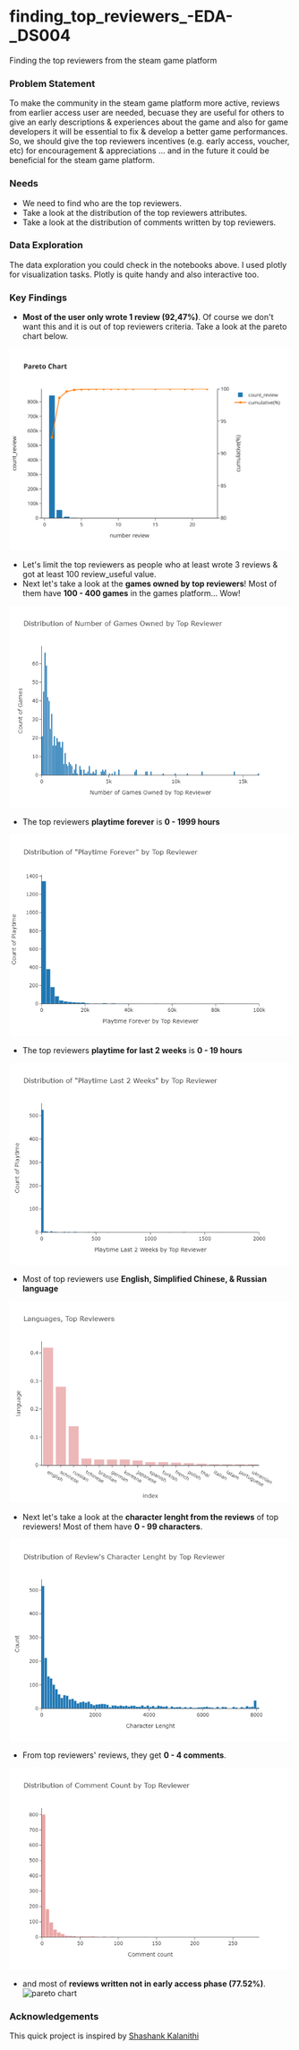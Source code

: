 # finding_top_reviewers_-EDA-_DS004
Finding the top reviewers from the steam game platform

### Problem Statement
To make the community in the steam game platform more active, reviews from earlier access user are needed, becuase they are useful for others to give an early descriptions & experiences about the game and also for game developers it will be essential to fix & develop a better game performances. So, we should give the top reviewers incentives (e.g. early access, voucher, etc) for encouragement & appreciations ... and in the future it could be beneficial for the steam game platform.

### Needs
- We need to find who are the top reviewers.
- Take a look at the distribution of the top reviewers attributes.
- Take a look at the distribution of comments written by top reviewers.

### Data Exploration
The data exploration you could check in the notebooks above. I used plotly for visualization tasks. Plotly is quite handy and also interactive too.

### Key Findings
- **Most of the user only wrote 1 review (92,47%)**. Of course we don't want this and it is out of top reviewers criteria. Take a look at the pareto chart below.

![pareto chart](./assets/review_pareto.svg)


- Let's limit the top reviewers as people who at least wrote 3 reviews & got at least 100 review_useful value.
- Next let's take a look at the **games owned by top reviewers**! Most of them have **100 - 400 games** in the games platform... Wow!

![pareto chart](./assets/3games_owned_top_reviewers.png)


- The top reviewers **playtime forever** is **0 - 1999 hours**

![pareto chart](./assets/4playtime_forever_top_reviewers.png)


- The top reviewers **playtime for last 2 weeks** is **0 - 19 hours**

![pareto chart](./assets/4playtime_last2weeks_top_reviewers.png)


- Most of top reviewers use **English, Simplified Chinese, & Russian language**

![pareto chart](./assets/5languages_top_reviewers.png)


- Next let's take a look at the **character lenght from the reviews** of top reviewers! Most of them have **0 - 99 characters**.

![pareto chart](./assets/6review_char_top_reviewers.png)


- From top reviewers' reviews, they get **0 - 4 comments**.

![pareto chart](./assets/7comment_count_top_reviewers.png)


- and most of **reviews written not in early access phase (77.52%)**.
![pareto chart](./assets/8review_earlyaccess_reviewers..png)


### Acknowledgements
This quick project is inspired by [Shashank Kalanithi](https://www.youtube.com/c/ShashankKalanithiData)
